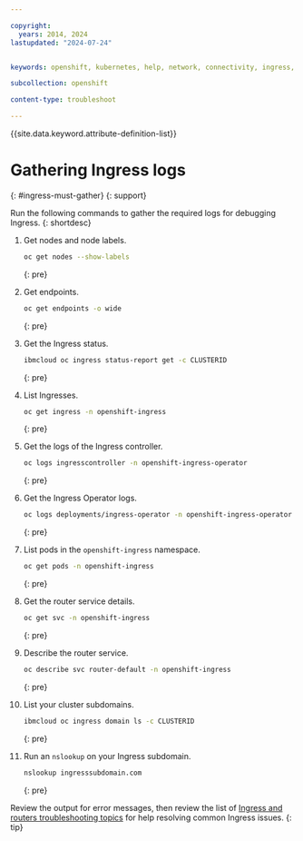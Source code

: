 ```yaml
---

copyright: 
  years: 2014, 2024
lastupdated: "2024-07-24"


keywords: openshift, kubernetes, help, network, connectivity, ingress, must gather

subcollection: openshift

content-type: troubleshoot

---
```


{{site.data.keyword.attribute-definition-list}}


# Gathering Ingress logs
{: #ingress-must-gather}
{: support}

Run the following commands to gather the required logs for debugging Ingress.
{: shortdesc}

1. Get nodes and node labels.

    ```sh
    oc get nodes --show-labels
    ```
    {: pre}
    
1. Get endpoints.

    ```sh
    oc get endpoints -o wide
    ```
    {: pre}

1. Get the Ingress status.

    ```sh
    ibmcloud oc ingress status-report get -c CLUSTERID
    ```
    {: pre}
    



1. List Ingresses.
    ```sh
    oc get ingress -n openshift-ingress
    ```
    {: pre}

1. Get the logs of the Ingress controller.
    ```sh
    oc logs ingresscontroller -n openshift-ingress-operator
    ```
    {: pre}

1. Get the Ingress Operator logs.
    ```sh
    oc logs deployments/ingress-operator -n openshift-ingress-operator -c ingress-operator
    ```
    {: pre}

1. List pods in the `openshift-ingress` namespace.
    ```sh
    oc get pods -n openshift-ingress
    ```
    {: pre}

1. Get the router service details.
    ```sh
    oc get svc -n openshift-ingress
    ```
    {: pre}

1. Describe the router service.
    ```sh
    oc describe svc router-default -n openshift-ingress
    ```
    {: pre}



1. List your cluster subdomains.
    ```sh
    ibmcloud oc ingress domain ls -c CLUSTERID
    ```
    {: pre}
    
1. Run an `nslookup` on your Ingress subdomain.

    ```sh
    nslookup ingresssubdomain.com
    ```
    {: pre}
    
Review the output for error messages, then review the list of [Ingress and routers troubleshooting topics](/docs/openshift?topic=openshift-ingress-status) for help resolving common Ingress issues.
{: tip}



